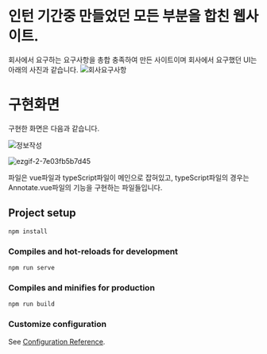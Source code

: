 # 인턴 기간중 만들었던 모든 부분을 합친 웹사이트.
회사에서 요구하는 요구사항을 총합 충족하여 만든 사이트이며 회사에서 요구했던 UI는 아래의 사진과 같습니다.
![회사요구사항](https://user-images.githubusercontent.com/52379503/130019907-83a30811-670e-4bcd-9406-c0e28ad5534d.png)

# 구현화면

구현한 화면은 다음과 같습니다.

![정보작성](https://user-images.githubusercontent.com/52379503/130021053-97e8db7f-6973-4422-b8e7-f45aaf7bc33f.png)


![ezgif-2-7e03fb5b7d45](https://user-images.githubusercontent.com/52379503/130410408-28a8d522-f126-4a07-9ff6-08a467414188.gif)

파일은 vue파일과 typeScript파일이 메인으로 잡혀있고, typeScript파일의 경우는 Annotate.vue파일의 기능을 구현하는 파일들입니다.

## Project setup
```
npm install
```

### Compiles and hot-reloads for development
```
npm run serve
```

### Compiles and minifies for production
```
npm run build
```

### Customize configuration
See [Configuration Reference](https://cli.vuejs.org/config/).
